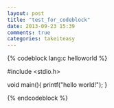 ```yaml
---
layout: post
title: "test_for_codeblock"
date: 2013-09-23 15:39
comments: true
categories: takeiteasy
---
```


{% codeblock lang:c helloworld %}

#include <stdio.h>

void main(){
	printf("hello world!");
}

{% endcodeblock %}
